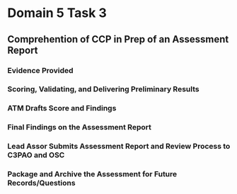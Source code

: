 # Domain 5 Task 3
## Comprehention of CCP in Prep of an Assessment Report
### Evidence Provided
### Scoring, Validating, and Delivering Preliminary Results
### ATM Drafts Score and Findings
### Final Findings on the Assessment Report
### Lead Assor Submits Assessment Report and Review Process to C3PAO and OSC
### Package and Archive the Assessment for Future Records/Questions
